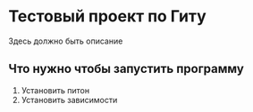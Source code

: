 # Тестовый проект по Гиту
Здесь должно быть описание

## Что нужно чтобы запустить программу

1. Установить питон
2. Установить зависимости